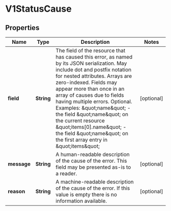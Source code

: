 

# V1StatusCause

## Properties

Name | Type | Description | Notes
------------ | ------------- | ------------- | -------------
**field** | **String** | The field of the resource that has caused this error, as named by its JSON serialization. May include dot and postfix notation for nested attributes. Arrays are zero-indexed.  Fields may appear more than once in an array of causes due to fields having multiple errors. Optional.  Examples:   \&quot;name\&quot; - the field \&quot;name\&quot; on the current resource   \&quot;items[0].name\&quot; - the field \&quot;name\&quot; on the first array entry in \&quot;items\&quot; |  [optional]
**message** | **String** | A human-readable description of the cause of the error.  This field may be presented as-is to a reader. |  [optional]
**reason** | **String** | A machine-readable description of the cause of the error. If this value is empty there is no information available. |  [optional]



